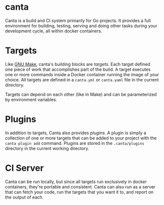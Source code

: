 # canta

Canta is a build and CI system primarily for Go projects. It provides a full environment for building, testing, serving and doing other tasks during your development cycle, all within docker containers.

# Targets

Like [GNU Make](https://www.gnu.org/software/make/), canta's building blocks are _targets_. Each target defined one piece of work that accomplishes part of the build. A target executes one or more commands inside a Docker container running the image of your choice. All targets are defined in a `canta.yml` or `canta.yaml` file in the current directory.

Targets can depend on each other (like in Make) and can be parameterized by environment variables.

# Plugins

In addition to targets, Canta also provides _plugins_. A plugin is simply a collection of one or more targets that can be added to your project with the `canta plugin add` command. Plugins are stored in the `.canta/plugins` directory in the current working directory.

# CI Server

Canta can be run locally, but since all targets run exclusively in docker containers, they're portable and consistent. Canta can also run as a server that can fetch your code, run the targets that you want it to, and report on the output of each.
